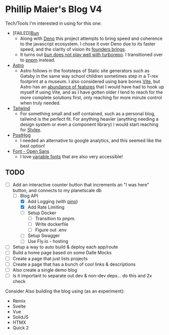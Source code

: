 # Phillip Maier's Blog V4

Tech/Tools I'm interested in using for this one:

- [FAILED][Bun](https://bun.sh/)
  - Along with [Deno](https://deno.com/) this project attempts to bring speed and coherence to the javascript ecosystem. I chose it over Deno due to its faster speed, and the clarity of vision its [founders brings](https://github.com/Jarred-Sumner).
  - It turns out [bun does not play well with turborepo](https://github.com/vercel/turbo/issues/5982). I transitioned over to [pnpm](https://pnpm.io/) instead.
- [Astro](https://astro.build/)
  - Astro follows in the footsteps of Static site generators such as Gatsby in the same way school children sometimes step in a T-rex footprint at a museum. I also considered using bare bones [Vite](https://vitejs.dev/), but Astro has an [abundance of features](https://docs.astro.build/en/concepts/why-astro/) that I would have had to hook up myself if using Vite, and as I have gotten older I tend to reach for the more complete solutions first, only reaching for more minute control when truly needed.
- [Tailwind](https://tailwindcss.com/)
  - For something small and self contained, such as a personal blog, tailwind is the perfect fit. For anything heavier (anything needing a design system or even a component library) I would start reaching for [Stylex](https://github.com/facebook/stylex).
- [PostHog](https://posthog.com/)
  - I needed an alternative to google analytics, and this seemed like the best option!
- [Font - Open Sans](https://fonts.google.com/specimen/Open+Sans)
  - I love [variable fonts](https://developer.mozilla.org/en-US/docs/Web/CSS/CSS_fonts/Variable_fonts_guide) that are also very accessible!

## TODO

- [ ] Add an interactive counter button that increments an "I was here" button, and connects to my planetscale db
  - [ ] Blog API
    - [x] Add Logging (with [pino](https://getpino.io/#/docs/web?id=express))
    - [x] Add Rate Limiting
    - [ ] Setup Docker
      - [ ] Transition to pnpm.
      - [ ] Write dockerfile
      - [ ] Figure out .env
    - [ ] Setup Swagger
    - [ ] Use Fly.io - hosting
- [ ] Setup a way to auto build & deploy each app/route
- [ ] Build a home page based on some Dalle Mocks
- [ ] Create a page that just lists projects
- [ ] Create a page that has a bunch of cool links & descriptions
- [ ] Also create a single demo blog
- [ ] Is it important to separate out dev & non-dev deps... do this and 2x check

Consider Also building the blog using (as an experiment):

- Remix
- Svelte
- Vue
- SolidJS
- HTMX
- Quick 2
